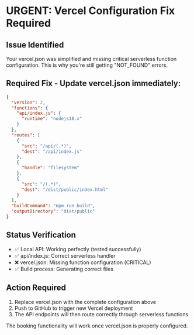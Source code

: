 # URGENT: Vercel Configuration Fix Required

## Issue Identified
Your vercel.json was simplified and missing critical serverless function configuration. This is why you're still getting "NOT_FOUND" errors.

## Required Fix - Update vercel.json immediately:

```json
{
  "version": 2,
  "functions": {
    "api/index.js": {
      "runtime": "nodejs18.x"
    }
  },
  "routes": [
    {
      "src": "/api/(.*)",
      "dest": "/api/index.js"
    },
    {
      "handle": "filesystem"
    },
    {
      "src": "/(.*)",
      "dest": "/dist/public/index.html"
    }
  ],
  "buildCommand": "npm run build",
  "outputDirectory": "dist/public"
}
```

## Status Verification
- ✅ Local API: Working perfectly (tested successfully)
- ✅ api/index.js: Correct serverless handler
- ❌ vercel.json: Missing function configuration (CRITICAL)
- ✅ Build process: Generating correct files

## Action Required
1. Replace vercel.json with the complete configuration above
2. Push to GitHub to trigger new Vercel deployment
3. The API endpoints will then route correctly through serverless functions

The booking functionality will work once vercel.json is properly configured.